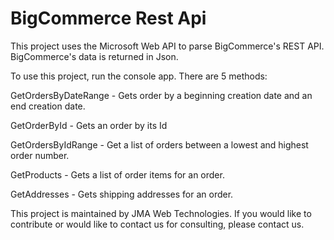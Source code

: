 BigCommerce Rest Api
==================

This project uses the Microsoft Web API to parse BigCommerce's REST API. BigCommerce's data is returned in Json. 

To use this project, run the console app. There are 5 methods:

GetOrdersByDateRange - Gets order by a beginning creation date and an end creation date.

GetOrderById - Gets an order by its Id

GetOrdersByIdRange - Get a list of orders between a lowest and highest order number.

GetProducts - Gets a list of order items for an order.

GetAddresses - Gets shipping addresses for an order.

This project is maintained by JMA Web Technologies. If you would like to contribute or would like to contact us for consulting, please contact us.
